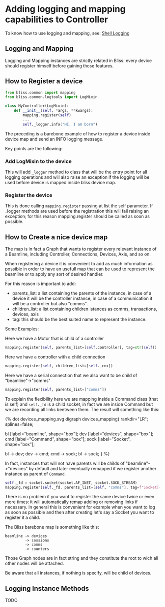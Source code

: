 # Adding logging and mapping capabilities to Controller


To know how to use logging and mapping, see: [Shell
Logging](shell_logging.md)


## Logging and Mapping

Logging and Mapping instances are strictly related in Bliss: every
device should register himself before gaining those features.

## How to Register a device

```python
from bliss.common import mapping
from bliss.common.logtools import LogMixin

class MyController(LogMixin):
    def __init__(self, *args, **kwargs):
        mapping.register(self)
        ...
        self._logger.info("HI, I am born")
```

The preceding is a barebone example of how to register a device inside
device map and send an INFO logging message.

Key points are the following:

### Add LogMixin to the device

This will add `_logger` method to class that will be the entry point for
all logging operations and will also raise an exception if the logging
will be used before device is mapped inside bliss device map.

### Register the device

This is done calling `mapping.register` passing at list the self
parameter. If _logger methods are used before the registration this
will fail raising an exception; for this reason mapping.register
should be called as soon as possible.

## How to Create a nice device map

The map is in fact a Graph that wants to register every relevant
instance of a Beamline, including Controller, Connections, Devices,
Axis, and so on.

When registering a device it is convenient to add as much information
as possible in order to have an usefull map that can be used to
represent the beamline or to apply any sort of desired handler.

For this reason is important to add:

* parents_list: a list containing the parents of the instance, in case
  of a device it will be the controller instance, in case of a
  communication it will be a controller but also "comms".
* children_list: a list containing children istances as comms,
  transactions, devices, axis
* tag: this should be the best suited name to represent the instance.

Some Examples:

Here we have a Motor that is child of a controller
```python
mapping.register(self, parents_list=[self.controller], tag=str(self))
```

Here we have a controller with a child connection
```python
mapping.register(self, children_list=[self._cnx])
```

Here we have a serial connection that we also want to be child of
"beamline"->"comms"

```python
mapping.register(self, parents_list=["comms"])
```

To explain the flexibility here we are mapping inside a Command class
(that is self) and `self._fd` is a child socket, in fact we are inside
Command but we are recording all links beetween them. The result will
something like this:

{% dot devices_mapping.svg
  digraph devices_mapping{
  rankdir="LR";
  splines=false;

  bl   [label="beamline", shape="box"];
  dev  [label="devices", shape="box"];
  cmd  [label="Command", shape="box"];
  sock [label="Socket", shape="box"];

  bl -> dev;
  dev -> cmd;
  cmd -> sock;
  bl -> sock;
  }
%}

In fact, instances that will not have parents will be childs of
"beamline"->"devices" by default and later eventually remapped if we
register another instance as parent of `Command`.

```python
self._fd = socket.socket(socket.AF_INET, socket.SOCK_STREAM)
mapping.register(self._fd, parents_list=[self, "comms"], tag=f"Socket[{local_host}:{local_port}",
```

There is no problem if you want to register the same device twice or
even more times: it will automatically remap adding or removing links
if necessary.  In general this is convenient for example when you want
to log as soon as possible and then after creating let's say a Socket
you want to register it a child.

The Bliss barebone map is something like this:

```
beamline -> devices
         -> sessions
         -> comms
         -> counters
```

Those Graph nodes are in fact string and they constitute the root to
wich all other nodes will be attached.

Be aware that all instances, if nothing is specify, will be child of
devices.


## Logging Instance Methods

TODO
